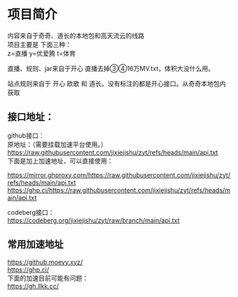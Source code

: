 # 项目简介  
内容来自于奇奇、道长的本地包和高天流云的线路  
项目主要是 下面三种：  
z=直播  y=优爱腾 t=体育   

直播、规则、jar来自于开心 直播去掉③④16万MV.txt，体积大没什么用。  

站点规则来自于 开心 欧歌 和 道长。没有标注的都是开心接口。从奇奇本地包内获取    

## 接口地址：
github接口：    
原地址：（需要挂载加速平台使用。）  
https://raw.githubusercontent.com/jixiejishu/zyt/refs/heads/main/api.txt   
下面是加上加速地址，可以直接使用： 
 
https://mirror.ghproxy.com/https://raw.githubusercontent.com/jixiejishu/zyt/refs/heads/main/api.txt      
https://ghp.ci/https://raw.githubusercontent.com/jixiejishu/zyt/refs/heads/main/api.txt    

codeberg接口：  
https://codeberg.org/jixiejishu/zyt/raw/branch/main/api.txt   


## 常用加速地址  
https://github.moeyy.xyz/    
https://ghp.ci/   
下面的加速目前可能有问题：  
https://gh.llkk.cc/   

